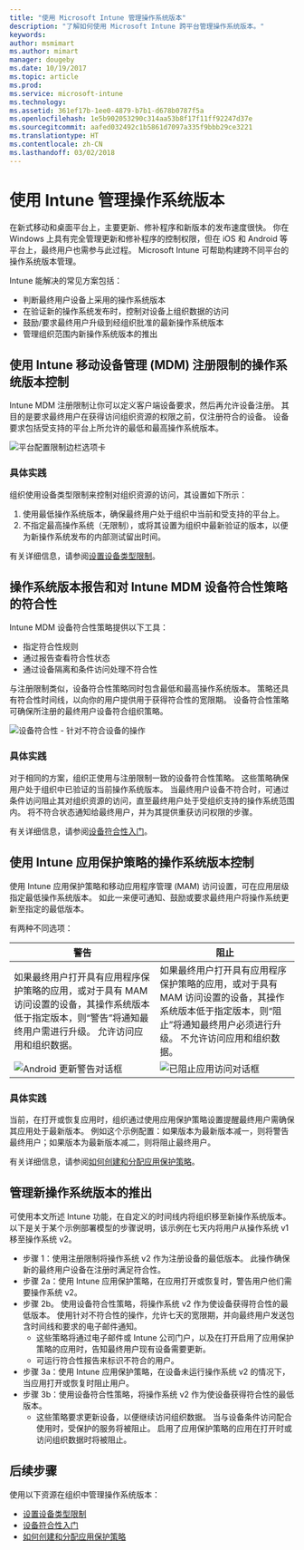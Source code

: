 ```yaml
---
title: "使用 Microsoft Intune 管理操作系统版本"
description: "了解如何使用 Microsoft Intune 跨平台管理操作系统版本。"
keywords: 
author: msmimart
ms.author: mimart
manager: dougeby
ms.date: 10/19/2017
ms.topic: article
ms.prod: 
ms.service: microsoft-intune
ms.technology: 
ms.assetid: 361ef17b-1ee0-4879-b7b1-d678b0787f5a
ms.openlocfilehash: 1e5b902053290c314aa53b8f17f11ff92247d37e
ms.sourcegitcommit: aafed032492c1b5861d7097a335f9bbb29ce3221
ms.translationtype: HT
ms.contentlocale: zh-CN
ms.lasthandoff: 03/02/2018
---
```

# <a name="manage-operating-system-versions-with-intune"></a>使用 Intune 管理操作系统版本
在新式移动和桌面平台上，主要更新、修补程序和新版本的发布速度很快。 你在 Windows 上具有完全管理更新和修补程序的控制权限，但在 iOS 和 Android 等平台上，最终用户也需参与此过程。  Microsoft Intune 可帮助构建跨不同平台的操作系统版本管理。

Intune 能解决的常见方案包括： 
- 判断最终用户设备上采用的操作系统版本
- 在验证新的操作系统发布时，控制对设备上组织数据的访问
- 鼓励/要求最终用户升级到经组织批准的最新操作系统版本
- 管理组织范围内新操作系统版本的推出
  
## <a name="operating-system-version-control-using-intune-mobile-device-management-mdm-enrollment-restrictions"></a>使用 Intune 移动设备管理 (MDM) 注册限制的操作系统版本控制
Intune MDM 注册限制让你可以定义客户端设备要求，然后再允许设备注册。 其目的是要求最终用户在获得访问组织资源的权限之前，仅注册符合的设备。 设备要求包括受支持的平台上所允许的最低和最高操作系统版本。
 
![平台配置限制边栏选项卡](./media/os-version-platform-configurations.png) 
 
### <a name="in-practice"></a>具体实践
组织使用设备类型限制来控制对组织资源的访问，其设置如下所示： 
1. 使用最低操作系统版本，确保最终用户处于组织中当前和受支持的平台上。 
2. 不指定最高操作系统（无限制），或将其设置为组织中最新验证的版本，以便为新操作系统发布的内部测试留出时间。

有关详细信息，请参阅[设置设备类型限制](https://docs.microsoft.com/intune/enrollment-restrictions-set#set-device-type-restrictions)。
 
## <a name="operating-system-version-reporting-and-compliance-with-intune-mdm-device-compliance-policies"></a>操作系统版本报告和对 Intune MDM 设备符合性策略的符合性
Intune MDM 设备符合性策略提供以下工具： 
- 指定符合性规则
- 通过报告查看符合性状态
- 通过设备隔离和条件访问处理不符合性

与注册限制类似，设备符合性策略同时包含最低和最高操作系统版本。 策略还具有符合性时间线，以向你的用户提供用于获得符合性的宽限期。 设备符合性策略可确保所注册的最终用户设备符合组织策略。

![设备符合性 - 针对不符合设备的操作](./media/os-version-actions-noncompliance.png) 

### <a name="in-practice"></a>具体实践
对于相同的方案，组织正使用与注册限制一致的设备符合性策略。 这些策略确保用户处于组织中已验证的当前操作系统版本。 当最终用户设备不符合时，可通过条件访问阻止其对组织资源的访问，直至最终用户处于受组织支持的操作系统范围内。 将不符合状态通知给最终用户，并为其提供重获访问权限的步骤。   

有关详细信息，请参阅[设备符合性入门](https://docs.microsoft.com/intune/device-compliance-get-started)。
 
## <a name="operating-system-version-controls-using-intune-app-protection-policies"></a>使用 Intune 应用保护策略的操作系统版本控制    
使用 Intune 应用保护策略和移动应用程序管理 (MAM) 访问设置，可在应用层级指定最低操作系统版本。 如此一来便可通知、鼓励或要求最终用户将操作系统更新至指定的最低版本。
 
有两种不同选项： 

|警告  |阻止  |
|---------|---------|
|如果最终用户打开具有应用程序保护策略的应用，或对于具有 MAM 访问设置的设备，其操作系统版本低于指定版本，则“警告”将通知最终用户需进行升级。 允许访问应用和组织数据。|如果最终用户打开具有应用程序保护策略的应用，或对于具有 MAM 访问设置的设备，其操作系统版本低于指定版本，则“阻止”将通知最终用户必须进行升级。 不允许访问应用和组织数据。|
|![Android 更新警告对话框](./media/os-version-update-warning.png)    |![已阻止应用访问对话框](./media/os-version-access-blocked.png)          |

 
### <a name="in-practice"></a>具体实践
当前，在打开或恢复应用时，组织通过使用应用保护策略设置提醒最终用户需确保其应用处于最新版本。 例如这个示例配置：如果版本为最新版本减一，则将警告最终用户；如果版本为最新版本减二，则将阻止最终用户。
 
有关详细信息，请参阅[如何创建和分配应用保护策略](https://docs.microsoft.com/intune/app-protection-policies)。

## <a name="managing-a-new-operating-system-version-rollout"></a>管理新操作系统版本的推出
可使用本文所述 Intune 功能，在自定义的时间线内将组织移至新操作系统版本。 以下是关于某个示例部署模型的步骤说明，该示例在七天内将用户从操作系统 v1 移至操作系统 v2。
- 步骤 1：使用注册限制将操作系统 v2 作为注册设备的最低版本。 此操作确保新的最终用户设备在注册时满足符合性。
- 步骤 2a：使用 Intune 应用保护策略，在应用打开或恢复时，警告用户他们需要操作系统 v2。
- 步骤 2b。 使用设备符合性策略，将操作系统 v2 作为使设备获得符合性的最低版本。 使用针对不符合性的操作，允许七天的宽限期，并向最终用户发送包含时间线和要求的电子邮件通知。
  -  这些策略将通过电子邮件或 Intune 公司门户，以及在打开启用了应用保护策略的应用时，告知最终用户现有设备需要更新。
  - 可运行符合性报告来标识不符合的用户。 
- 步骤 3a：使用 Intune 应用保护策略，在设备未运行操作系统 v2 的情况下，当应用打开或恢复时阻止用户。
- 步骤 3b：使用设备符合性策略，将操作系统 v2 作为使设备获得符合性的最低版本。
  - 这些策略要求更新设备，以便继续访问组织数据。 当与设备条件访问配合使用时，受保护的服务将被阻止。 启用了应用保护策略的应用在打开时或访问组织数据时将被阻止。

## <a name="next-steps"></a>后续步骤
使用以下资源在组织中管理操作系统版本： 

- [设置设备类型限制](https://docs.microsoft.com/intune/enrollment-restrictions-set#set-device-type-restrictions)
- [设备符合性入门](https://docs.microsoft.com/intune/device-compliance-get-started)
- [如何创建和分配应用保护策略](https://docs.microsoft.com/intune/app-protection-policies)
